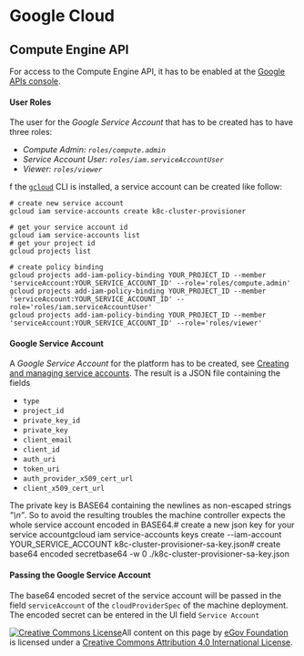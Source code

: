 # Google Cloud

## Compute Engine API

For access to the Compute Engine API, it has to be enabled at the [Google APIs console](https://console.developers.google.com/apis/dashboard).

#### User Roles <a href="#user-roles" id="user-roles"></a>

The user for the _Google Service Account_ that has to be created has to have three roles:

* _Compute Admin: `roles/compute.admin`_
* _Service Account User: `roles/iam.serviceAccountUser`_
* _Viewer: `roles/viewer`_

f the [`gcloud`](https://cloud.google.com/sdk/install) CLI is installed, a service account can be created like follow:

```
# create new service account
gcloud iam service-accounts create k8c-cluster-provisioner

# get your service account id
gcloud iam service-accounts list
# get your project id
gcloud projects list

# create policy binding
gcloud projects add-iam-policy-binding YOUR_PROJECT_ID --member 'serviceAccount:YOUR_SERVICE_ACCOUNT_ID' --role='roles/compute.admin'
gcloud projects add-iam-policy-binding YOUR_PROJECT_ID --member 'serviceAccount:YOUR_SERVICE_ACCOUNT_ID' --role='roles/iam.serviceAccountUser' 
gcloud projects add-iam-policy-binding YOUR_PROJECT_ID --member 'serviceAccount:YOUR_SERVICE_ACCOUNT_ID' --role='roles/viewer'
```

#### Google Service Account <a href="#google-service-account" id="google-service-account"></a>

A _Google Service Account_ for the platform has to be created, see [Creating and managing service accounts](https://cloud.google.com/iam/docs/creating-managing-service-accounts). The result is a JSON file containing the fields

* `type`
* `project_id`
* `private_key_id`
* `private_key`
* `client_email`
* `client_id`
* `auth_uri`
* `token_uri`
* `auth_provider_x509_cert_url`
* `client_x509_cert_url`

The private key is BASE64 containing the newlines as non-escaped strings _"\n”_. So to avoid the resulting troubles the machine controller expects the whole service account encoded in BASE64.# create a new json key for your service accountgcloud iam service-accounts keys create --iam-account YOUR\_SERVICE\_ACCOUNT k8c-cluster-provisioner-sa-key.json# create base64 encoded secretbase64 -w 0 ./k8c-cluster-provisioner-sa-key.json

#### Passing the Google Service Account <a href="#passing-the-google-service-account" id="passing-the-google-service-account"></a>

The base64 encoded secret of the service account will be passed in the field `serviceAccount` of the `cloudProviderSpec` of the machine deployment. The encoded secret can be entered in the UI field `Service Account`​



[​![Creative Commons License](https://i.creativecommons.org/l/by/4.0/80x15.png)​](http://creativecommons.org/licenses/by/4.0/)All content on this page by [eGov Foundation](https://egov.org.in/) is licensed under a [Creative Commons Attribution 4.0 International License](http://creativecommons.org/licenses/by/4.0/).

